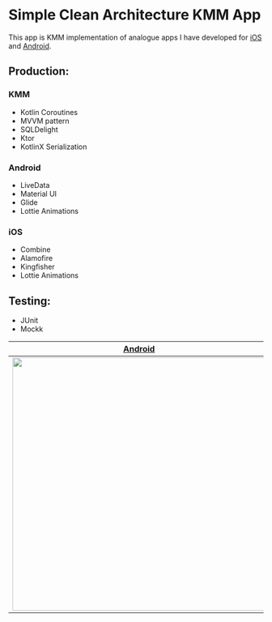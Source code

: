 # Simple Clean Architecture KMM App
This app is KMM implementation of analogue apps I have developed for [iOS](https://github.com/mecoFarid/Trending-iOS) and [Android](https://github.com/mecoFarid/Trending-Android).

## Production:

### KMM
- Kotlin Coroutines
- MVVM pattern
- SQLDelight
- Ktor
- KotlinX Serialization

### Android
- LiveData
- Material UI
- Glide
- Lottie Animations

### iOS
- Combine
- Alamofire
- Kingfisher
- Lottie Animations

## Testing:
- JUnit
- Mockk

| [Android](https://github.com/mecoFarid/Trending-Android) | [iOS](https://github.com/mecoFarid/Trending-iOS) |
| --- | --- |
| <img src="https://user-images.githubusercontent.com/17815721/212368059-02fe1865-b73c-4557-ae18-b2ab208dd9d8.gif" height="500" > | <img src="https://user-images.githubusercontent.com/17815721/212366136-41717ba2-6f56-4168-a5de-43a3b982283b.gif" height="500"> |
